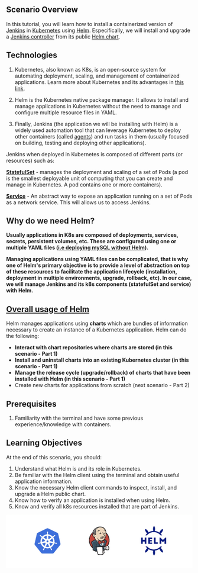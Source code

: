 ## Scenario Overview

In this tutorial, you will learn how to install a containerized version of [Jenkins](https://www.jenkins.io/) in [Kubernetes](https://kubernetes.io/) using [Helm](https://helm.sh/). Especifically, we will install and upgrade a [Jenkins controller](https://www.jenkins.io/doc/book/glossary/#general-terms) from its public [Helm chart](https://github.com/jenkinsci/helm-charts/tree/main/charts/jenkins). 


## Technologies 

1. Kubernetes, also known as K8s, is an open-source system for automating deployment, scaling, and management of containerized applications. Learn more about Kubernetes and its advantages in [this link](https://kubernetes.io/docs/concepts/overview/what-is-kubernetes/).

2. Helm is the Kubernetes native package manager. It allows to install and manage applications in Kubernetes without the need to manage and configure multiple resource files in YAML. 

3. Finally, Jenkins (the application we will be installing with Helm) is a widely used automation tool that can leverage Kubernetes to deploy other containers (called [agents](https://www.jenkins.io/doc/book/using/using-agents/)) and run tasks in them (usually focused on building, testing and deploying other applications).

Jenkins when deployed in Kubernetes is composed of different parts (or resources) such as:

**[StatefulSet](https://kubernetes.io/docs/concepts/workloads/controllers/statefulset/)** - manages the deployment and scaling of a set of Pods (a pod is the smallest deployable unit of computing that you can create and manage in Kubernetes. A pod contains one or more containers).

**[Service](https://kubernetes.io/docs/concepts/services-networking/service/)** - An abstract way to expose an application running on a set of Pods as a network service. This will allows us to access Jenkins.

## Why do we need Helm?

**Usually applications in K8s are composed of deployments, services, secrets, persistent volumes, etc. These are configured using one or multiple YAML files ([i.e deploying mySQL without Helm](https://kubernetes.io/docs/tasks/run-application/run-single-instance-stateful-application/)).** 

**Managing applications using YAML files can be complicated, that is why one of Helm's primary objective is to provide a level of abstraction on top of these resources to facilitate the application lifecycle (installation, deployment in multiple environments, upgrade, rollback, etc). In our case, we will manage Jenkins and its k8s components (statefulSet and service) with Helm.** 


## [Overall usage of Helm](https://helm.sh/docs/topics/architecture/)

Helm manages applications using **charts** which are bundles of information necessary to create an instance of a Kubernetes application. Helm can do the following:

* **Interact with chart repositories where charts are stored (in this scenario - Part 1)**
* **Install and uninstall charts into an existing Kubernetes cluster (in this scenario - Part 1)**
* **Manage the release cycle (upgrade/rollback) of charts  that have been installed with Helm (in this scenario - Part 1)**
* Create new charts for applications from scratch (next scenario - Part 2)


## Prerequisites

1. Familiarity with the terminal and have some previous experience/knowledge with containers.

## Learning Objectives

At the end of this scenario, you should:

1. Understand what Helm is and its role in Kubernetes.
2. Be familiar with the Helm client using the terminal and obtain useful application information.
3. Know the necessary Helm client commands to inspect, install, and upgrade a Helm public chart.
4. Know how to verify an application is installed when using Helm.
5. Know and verify all k8s resources installed that are part of Jenkins.


![Helm Logo](./../assets/intro.png)

